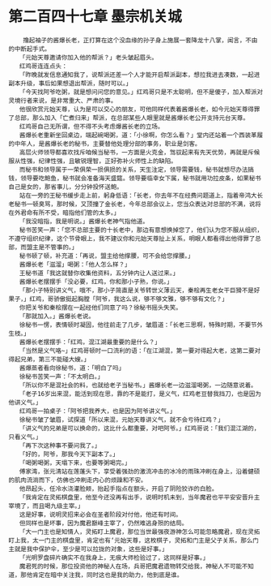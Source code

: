 # 第二百四十七章 墨宗机关城
        撸起袖子的酱爆长老，正打算在这个没血缘的孙子身上施展一套降龙十八掌，闻言，不由的中断起手式。
       「元始天尊邀请你加入他的帮派？」老头皱起眉头。
       红鸡哥连连点头：
       「昨晚就发信息通知我了，说帮派还差一个人才能开启帮派副本，想拉我进去凑数，一起进副本升级，事后如果想退出帮派，随时可以。」
       「今天找阿爷吃粥，就是想问问您的意见。」红鸡哥只是不太聪明，但不是傻子，加入帮派对灵境行者来说，是非常重大、严肃的事。
       他很欣赏元始天尊，认为是可以交心的朋友，可他同样代表着酱爆长老，如今元始天尊得罪了总部，那么加入「亡煮归来」帮派，在总部某些人眼里就是酱爆长老公开支持元台天尊。
       红鸡哥自己无所谓，但不得不头考虑爆酱长老的立场。
       酱爆长老重新坐回桌边，端起碗喝粥，道：「小徐啊，你怎么看？」堂内还站着一个西装革履的中年人，是酱爆长老的秘书，主要替他处理分部的事务，职业是剑客。
       高层火师领导都喜欢找斥咱候当秘书，一方面是火克金，驾驭起来有先天优势，再就是斥候服从性强，纪律性强，且敏锐理智，正好弥补火师性上的缺陷。
       而秘书和领导属于一荣俱荣一损俱损的关系，天生注定，领导需要钱，秘书就想尽办法搞钱，领导要吃鲍鱼，秘书就会准备海天盛筵。领导要临幸女下属，秘书就用功拉皮条，如果秘书自己是女的，那省事儿，分分钟投怀送鲍。
       站在一旁的王秘书缓步走上前，躬身低语：「长老，你去年不在经费问题道上，指着帝鸿大长老秘书一顿臭骂，那时候，又顶撞了金长老，今年总部会议上，您当众表达对总部的不满，说将在外君命有所不受，暗指他们管的太多。」
       「我没暗指，我是明说。」酱爆长老神气指他道。
       秘书苦笑一声：「您不总部主要的十长老中，那边有意想换掉您了，他们认为您不服从组织，不遵守组织纪律，这个节骨眼上，我不建议你和元始天尊扯上关系，明眼人都看得出他得罪了总部，而盟主是不管事的。」
       秘书顿了顿，补充道：「再说，盟主给他撑腰，可不会给您撑腰。」
       酱爆长老「滋溜」喝粥：「他人怎么样？」
       王秘书道「我这就替你收集他资料，五分钟内让人送过来。」
       酱爆长老摆摆手「没必要，红鸡，你和那小子熟，你说。」
       「那小子特别讲义气，哦不，那小子简直是关爷转世义薄云天，秦桧再生老女干巨猾不是好果子，」红鸡，哥骄傲挺起胸膛「阿爷，我这么说，够不够文雅，够不够有文化？」
       你把关爷和秦桧摆在一起经他们同意了吗？徐秘书摇头失笑。
       「那就加入。」酱爆长老说。
       徐秘书一愣，表情顿时凝固，他往前走了几步，皱眉道：「长老三思啊，特殊时期，不要节外生枝。」
       酱爆长老摆摆手：「红鸡，混江湖最重要的是什么？」
       「当然是义气咯~」红鸡哥顿时一口流利的语：「在江湖混，第一要对得起大老，这第二要对得起兄弟，第三不能碰大嫂。」
       酱爆蒸者看向徐秘书，道：「明白了吗」
       徐秘书苦笑一声：「不太明白。」
       「所以你不是混社会的料，也就给老子当秘书。」酱爆长老一边滋溜喝粥，一边随意说着。
       「老子16岁出来混，能活到现在思，靠的不是能打，是义气，红鸡老豆替我挡刀，也是因为他讲义气。」
       红鸡哥一拍桌子：「阿爷把我养大，也是因为阿爷讲义气。」
       徐秘书皱了皱眉，试探道「所以来混，元始天尊讲义气，就不会亏待红鸡？」
       「讲义气的兄弟是可以换命的，这比什么都重要，对吧阿爷。」红鸡哥说：「我们混江湖的，只看义气。」
       「再下次这种事不要问我了。」
       「好的，阿爷，那我今天下副本了。」
       「喝粥喝粥，天塌下来，也要等粥喝完。」
       傅家湾，张元清站在莲蓬头下，享受着强劲的激流冲击的冰冷的雨珠冲刷在身上，沿着健硕的肌肉流淌而下，仿佛也冲刷走内心的烦躁和不安。
       他昂起头，任冷水浇灌脸颊，抬起手指点在额头，开启了阴险狡诈的白脸。
       「我肯定在灵拓棋盘里，他至今还没再有出手，说明时机未到，当年魔君也平平安安晋升主宰境了，而且喝九级主宰。」
       这是好事，说明灵招来必会在圣者阶段对付他，他还有时间。
       但同样也是坏事，因为魔君巅峰主宰了，仍然难逃身殒的结局。
       「大一门主也是知情人，灵拓盯上魔君，那位当世最强夜游神怎么可能忽略魔君，现在灵拓盯上我，太一门主的棋盘里，肯定也有‘元始天尊，这枚棋子，灵拓和门主是父子关系，那么门主就是我中保护伞，至少是可以拉拢的对象，这些是好事。」
       「光明罗盘碎片确实不在我身上，无痕大师检验过了，这同样是好事。」
       魔君死的时候，那位投资他的神秘人在场，兵哥把魔君遗物转交给我，神秘人不可能不知道，那他肯定在暗中关注我，同时这也是我的助力，他到底是谁。